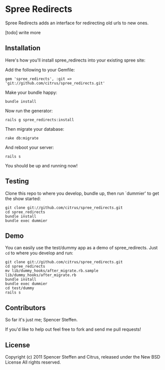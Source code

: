 Spree Redirects
===============

Spree Redirects adds an interface for redirecting old urls to new ones. 


[todo] write more


Installation
------------

Here's how you'll install spree_redirects into your existing spree site:


Add the following to your Gemfile:

    gem 'spree_redirects', :git => 'git://github.com/citrus/spree_redirects.git'

Make your bundle happy:

    bundle install
    
Now run the generator:

    rails g spree_redirects:install
    
Then migrate your database:

    rake db:migrate
    
And reboot your server:
  
    rails s
    
    
You should be up and running now!


Testing
-------

Clone this repo to where you develop, bundle up, then run `dummier' to get the show started:

    git clone git://github.com/citrus/spree_redirects.git
    cd spree_redirects
    bundle install
    bundle exec dummier
    


Demo
----

You can easily use the test/dummy app as a demo of spree_redirects. Just `cd` to where you develop and run:
    
    git clone git://github.com/citrus/spree_redirects.git
    cd spree_redirects
    mv lib/dummy_hooks/after_migrate.rb.sample lib/dummy_hooks/after_migrate.rb
    bundle install
    bundle exec dummier
    cd test/dummy
    rails s
    

Contributors
------------

So far it's just me; Spencer Steffen. 

If you'd like to help out feel free to fork and send me pull requests!


License
-------

Copyright (c) 2011 Spencer Steffen and Citrus, released under the New BSD License All rights reserved.